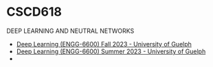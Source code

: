 # CSCD618
DEEP LEARNING AND NEUTRAL NETWORKS

- [Deep Learning (ENGG-6600) Fall 2023 - University of Guelph](https://bghojogh.github.io/pages/uoguelph/engg-6600-07-f23/)
- [Deep Learning (ENGG-6600) Summer 2023 - University of Guelph](https://bghojogh.github.io/pages/uoguelph/engg-6600-01-s23/)
- []()
